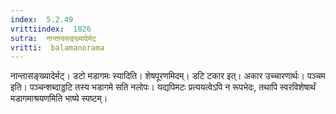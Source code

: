 ```yaml
---
index:  5.2.49
vrittiindex:  1826
sutra:  नान्तादसङ्ख्यादेर्मट्
vritti:  balamanorama 
---
```


नान्तासङ्ख्यादेर्मट्। डटो मडागमः स्यादिति। शेषपूरणमिदम्। डटि टकार इत्। अकार उच्चारणार्थः। पञ्चम इति। पञ्चन्शब्दाड्डटि तस्य भडागमे सति नलोपः। यद्यपिमटः प्रत्ययत्वेऽपि न रूपभेदः, तथापि स्वरविशेषार्थं मडागमाश्रयणमिति भाष्ये स्पष्टम्। 

